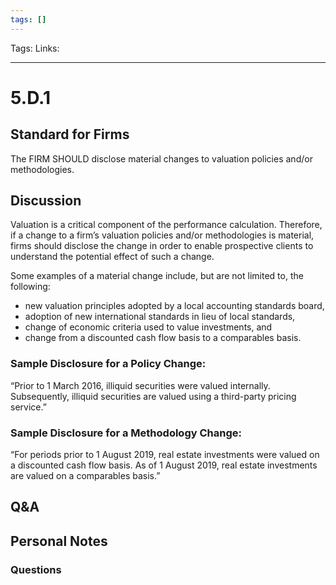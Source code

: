 ```yaml
---
tags: []
---
```

Tags:
Links: 
___
# 5.D.1
## Standard for Firms
The FIRM SHOULD disclose material changes to valuation policies and/or methodologies.
## Discussion
Valuation is a critical component of the performance calculation. Therefore, if a change to a firm’s valuation policies and/or methodologies is material, firms should disclose the change in order to enable prospective clients to understand the potential effect of such a change.

Some examples of a material change include, but are not limited to, the following:
- new valuation principles adopted by a local accounting standards board,
- adoption of new international standards in lieu of local standards,
- change of economic criteria used to value investments, and
- change from a discounted cash flow basis to a comparables basis.
### Sample Disclosure for a Policy Change:
“Prior to 1 March 2016, illiquid securities were valued internally. Subsequently, illiquid securities are valued using a third-party pricing service.”
### Sample Disclosure for a Methodology Change:
“For periods prior to 1 August 2019, real estate investments were valued on a discounted cash flow basis. As of 1 August 2019, real estate investments are valued on a comparables basis.”
## Q&A

## Personal Notes

### Questions